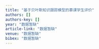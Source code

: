 ```yaml
---
title: "基于贝叶斯知识跟踪模型的慕课学生评价"
authors: []
authors-key: []
year: "数据暂缺"
article-link: "数据暂缺"
venue: "数据暂缺"
bibex: "数据暂缺"
---
```

